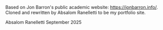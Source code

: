 Based on Jon Barron's public academic website: https://jonbarron.info/. Cloned and rewritten by Absalom Ranelletti to be my portfolio site.

Absalom Ranelletti September 2025